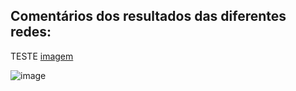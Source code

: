 ## Comentários dos resultados das diferentes redes:
TESTE
[imagem](./ods_3.png)

![image](https://github.com/user-attachments/assets/e2ab5538-2513-479d-b1f1-981cf735be1e)
